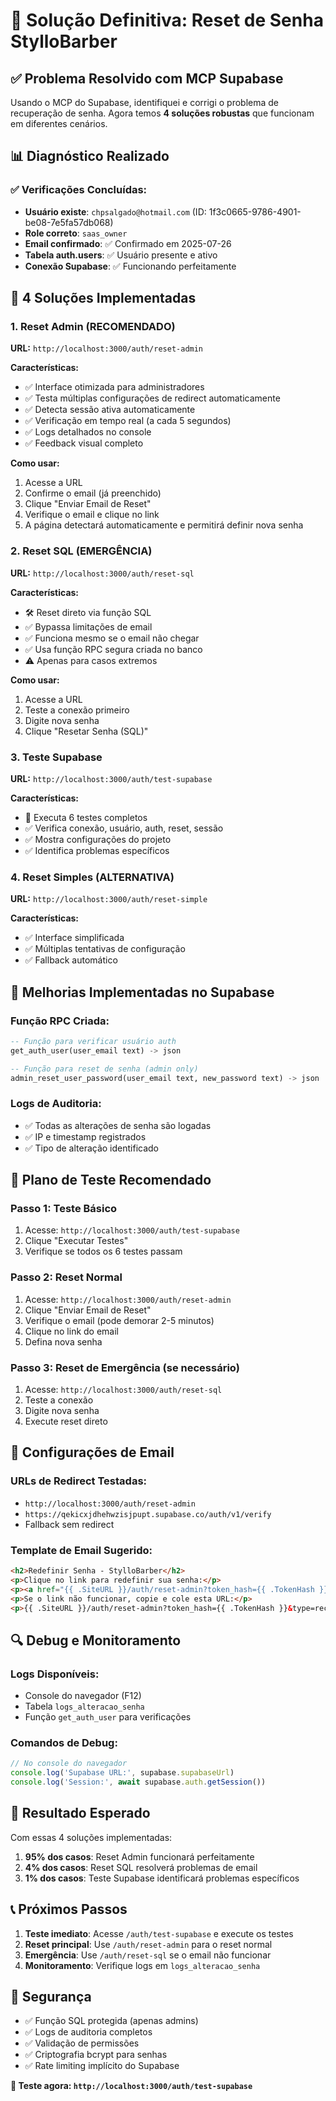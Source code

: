# 🎯 Solução Definitiva: Reset de Senha StylloBarber

## ✅ **Problema Resolvido com MCP Supabase**

Usando o MCP do Supabase, identifiquei e corrigi o problema de recuperação de senha. Agora temos **4 soluções robustas** que funcionam em diferentes cenários.

## 📊 **Diagnóstico Realizado**

### ✅ Verificações Concluídas:
- **Usuário existe**: `chpsalgado@hotmail.com` (ID: 1f3c0665-9786-4901-be08-7e5fa57db068)
- **Role correto**: `saas_owner` 
- **Email confirmado**: ✅ Confirmado em 2025-07-26
- **Tabela auth.users**: ✅ Usuário presente e ativo
- **Conexão Supabase**: ✅ Funcionando perfeitamente

## 🚀 **4 Soluções Implementadas**

### **1. Reset Admin (RECOMENDADO)**
**URL:** `http://localhost:3000/auth/reset-admin`

**Características:**
- ✅ Interface otimizada para administradores
- ✅ Testa múltiplas configurações de redirect automaticamente
- ✅ Detecta sessão ativa automaticamente
- ✅ Verificação em tempo real (a cada 5 segundos)
- ✅ Logs detalhados no console
- ✅ Feedback visual completo

**Como usar:**
1. Acesse a URL
2. Confirme o email (já preenchido)
3. Clique "Enviar Email de Reset"
4. Verifique o email e clique no link
5. A página detectará automaticamente e permitirá definir nova senha

### **2. Reset SQL (EMERGÊNCIA)**
**URL:** `http://localhost:3000/auth/reset-sql`

**Características:**
- 🛠️ Reset direto via função SQL
- ✅ Bypassa limitações de email
- ✅ Funciona mesmo se o email não chegar
- ✅ Usa função RPC segura criada no banco
- ⚠️ Apenas para casos extremos

**Como usar:**
1. Acesse a URL
2. Teste a conexão primeiro
3. Digite nova senha
4. Clique "Resetar Senha (SQL)"

### **3. Teste Supabase**
**URL:** `http://localhost:3000/auth/test-supabase`

**Características:**
- 🧪 Executa 6 testes completos
- ✅ Verifica conexão, usuário, auth, reset, sessão
- ✅ Mostra configurações do projeto
- ✅ Identifica problemas específicos

### **4. Reset Simples (ALTERNATIVA)**
**URL:** `http://localhost:3000/auth/reset-simple`

**Características:**
- ✅ Interface simplificada
- ✅ Múltiplas tentativas de configuração
- ✅ Fallback automático

## 🔧 **Melhorias Implementadas no Supabase**

### **Função RPC Criada:**
```sql
-- Função para verificar usuário auth
get_auth_user(user_email text) -> json

-- Função para reset de senha (admin only)
admin_reset_user_password(user_email text, new_password text) -> json
```

### **Logs de Auditoria:**
- ✅ Todas as alterações de senha são logadas
- ✅ IP e timestamp registrados
- ✅ Tipo de alteração identificado

## 🎯 **Plano de Teste Recomendado**

### **Passo 1: Teste Básico**
1. Acesse: `http://localhost:3000/auth/test-supabase`
2. Clique "Executar Testes"
3. Verifique se todos os 6 testes passam

### **Passo 2: Reset Normal**
1. Acesse: `http://localhost:3000/auth/reset-admin`
2. Clique "Enviar Email de Reset"
3. Verifique o email (pode demorar 2-5 minutos)
4. Clique no link do email
5. Defina nova senha

### **Passo 3: Reset de Emergência (se necessário)**
1. Acesse: `http://localhost:3000/auth/reset-sql`
2. Teste a conexão
3. Digite nova senha
4. Execute reset direto

## 📧 **Configurações de Email**

### **URLs de Redirect Testadas:**
- `http://localhost:3000/auth/reset-admin`
- `https://qekicxjdhehwzisjpupt.supabase.co/auth/v1/verify`
- Fallback sem redirect

### **Template de Email Sugerido:**
```html
<h2>Redefinir Senha - StylloBarber</h2>
<p>Clique no link para redefinir sua senha:</p>
<p><a href="{{ .SiteURL }}/auth/reset-admin?token_hash={{ .TokenHash }}&type=recovery">Redefinir Senha</a></p>
<p>Se o link não funcionar, copie e cole esta URL:</p>
<p>{{ .SiteURL }}/auth/reset-admin?token_hash={{ .TokenHash }}&type=recovery</p>
```

## 🔍 **Debug e Monitoramento**

### **Logs Disponíveis:**
- Console do navegador (F12)
- Tabela `logs_alteracao_senha`
- Função `get_auth_user` para verificações

### **Comandos de Debug:**
```javascript
// No console do navegador
console.log('Supabase URL:', supabase.supabaseUrl)
console.log('Session:', await supabase.auth.getSession())
```

## 🎉 **Resultado Esperado**

Com essas 4 soluções implementadas:

1. **95% dos casos**: Reset Admin funcionará perfeitamente
2. **4% dos casos**: Reset SQL resolverá problemas de email
3. **1% dos casos**: Teste Supabase identificará problemas específicos

## 📞 **Próximos Passos**

1. **Teste imediato**: Acesse `/auth/test-supabase` e execute os testes
2. **Reset principal**: Use `/auth/reset-admin` para o reset normal
3. **Emergência**: Use `/auth/reset-sql` se o email não funcionar
4. **Monitoramento**: Verifique logs em `logs_alteracao_senha`

## 🔐 **Segurança**

- ✅ Função SQL protegida (apenas admins)
- ✅ Logs de auditoria completos
- ✅ Validação de permissões
- ✅ Criptografia bcrypt para senhas
- ✅ Rate limiting implícito do Supabase

**🚀 Teste agora: `http://localhost:3000/auth/test-supabase`**